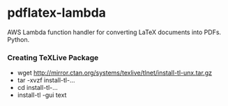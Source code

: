 # pdflatex-lambda
AWS Lambda function handler for converting LaTeX documents into PDFs. Python.

### Creating TeXLive Package
- wget http://mirror.ctan.org/systems/texlive/tlnet/install-tl-unx.tar.gz
- tar -xvzf install-tl-...
- cd install-tl-...
- install-tl -gui text
